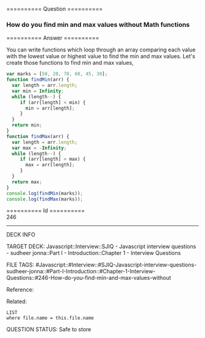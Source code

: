 ========== Question ==========  

### How do you find min and max values without Math functions  

========== Answer ==========  

You can write functions which loop through an array comparing each value with
the lowest value or highest value to find the min and max values. Let's create
those functions to find min and max values,

```javascript
var marks = [50, 20, 70, 60, 45, 30];
function findMin(arr) {
  var length = arr.length;
  var min = Infinity;
  while (length--) {
     if (arr[length] < min) {
       min = arr[length];
     }
  }
  return min;
}
function findMax(arr) {
  var length = arr.length;
  var max = -Infinity;
  while (length--) {
     if (arr[length] > max) {
       max = arr[length];
     }
  }
  return max;
}
console.log(findMin(marks));
console.log(findMax(marks));
```

========== Id ==========  
246

---

DECK INFO

TARGET DECK: Javascript::Interview::SJIQ - Javascript interview questions - sudheer jonna::Part I - Introduction::Chapter 1 - Interview Questions

FILE TAGS: #Javascript::#Interview::#SJIQ-Javascript-interview-questions-sudheer-jonna::#Part-I-Introduction::#Chapter-1-Interview-Questions::#246-How-do-you-find-min-and-max-values-without

Reference:

Related:

```dataview
LIST
where file.name = this.file.name
```

QUESTION STATUS: Safe to store
